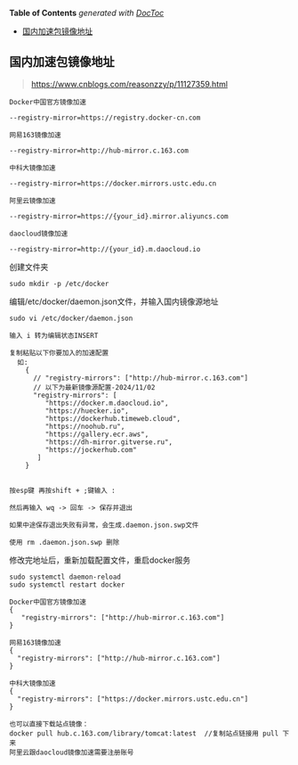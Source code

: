 <!-- START doctoc generated TOC please keep comment here to allow auto update -->
<!-- DON'T EDIT THIS SECTION, INSTEAD RE-RUN doctoc TO UPDATE -->
**Table of Contents**  *generated with [DocToc](https://github.com/thlorenz/doctoc)*

- [国内加速包镜像地址](#%E5%9B%BD%E5%86%85%E5%8A%A0%E9%80%9F%E5%8C%85%E9%95%9C%E5%83%8F%E5%9C%B0%E5%9D%80)

<!-- END doctoc generated TOC please keep comment here to allow auto update -->

## 国内加速包镜像地址
> https://www.cnblogs.com/reasonzzy/p/11127359.html

```
Docker中国官方镜像加速

--registry-mirror=https://registry.docker-cn.com

网易163镜像加速

--registry-mirror=http://hub-mirror.c.163.com

中科大镜像加速

--registry-mirror=https://docker.mirrors.ustc.edu.cn

阿里云镜像加速

--registry-mirror=https://{your_id}.mirror.aliyuncs.com

daocloud镜像加速

--registry-mirror=http://{your_id}.m.daocloud.io
```

创建文件夹

```
sudo mkdir -p /etc/docker
```

编辑/etc/docker/daemon.json文件，并输入国内镜像源地址

```
sudo vi /etc/docker/daemon.json
```

```
输入 i 转为编辑状态INSERT

复制粘贴以下你要加入的加速配置
  如:
    {
      // "registry-mirrors": ["http://hub-mirror.c.163.com"]
      // 以下为最新镜像源配置-2024/11/02
      "registry-mirrors": [
         "https://docker.m.daocloud.io",
         "https://huecker.io",
         "https://dockerhub.timeweb.cloud",
         "https://noohub.ru",
         "https://gallery.ecr.aws",
         "https://dh-mirror.gitverse.ru",
         "https://jockerhub.com" 
       ]
    }


按esp键 再按shift + ;键输入 :

然后再输入 wq -> 回车 -> 保存并退出

如果中途保存退出失败有异常，会生成.daemon.json.swp文件

使用 rm .daemon.json.swp 删除
```

修改完地址后，重新加载配置文件，重启docker服务

```
sudo systemctl daemon-reload
sudo systemctl restart docker
```

```
Docker中国官方镜像加速
{
   "registry-mirrors": ["http://hub-mirror.c.163.com"]
}

网易163镜像加速
{
  "registry-mirrors": ["http://hub-mirror.c.163.com"]
}

中科大镜像加速
{
  "registry-mirrors": ["https://docker.mirrors.ustc.edu.cn"]     
}

也可以直接下载站点镜像：
docker pull hub.c.163.com/library/tomcat:latest  //复制站点链接用 pull 下来
阿里云跟daocloud镜像加速需要注册账号
```
